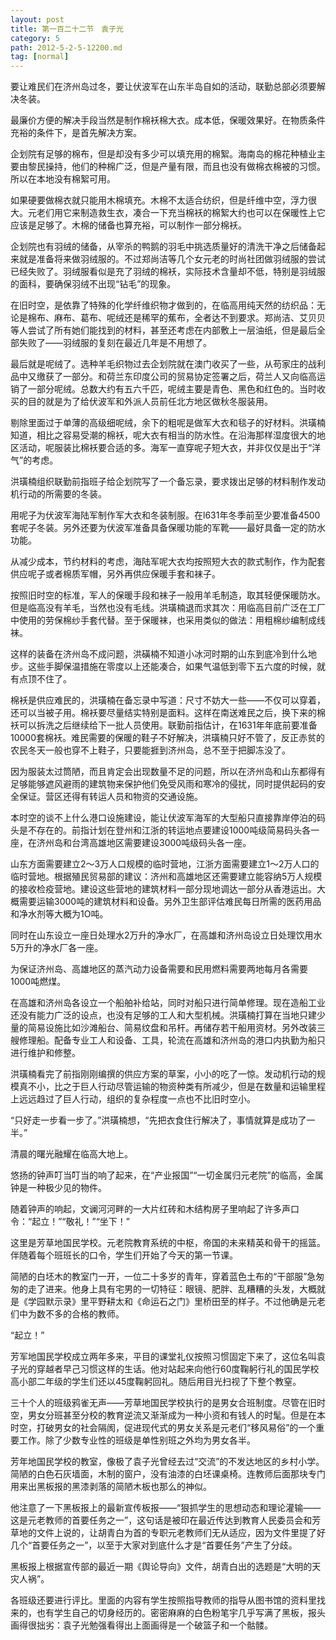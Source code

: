 ```yaml
---
layout: post
title: 第一百二十二节　袁子光
category: 5
path: 2012-5-2-5-12200.md
tag: [normal]
---
```


要让难民们在济州岛过冬，要让伏波军在山东半岛自如的活动，联勤总部必须要解决冬装。

最廉价方便的解决手段当然是制作棉袄棉大衣。成本低，保暖效果好。在物质条件充裕的条件下，是首先解决方案。

企划院有足够的棉布，但是却没有多少可以填充用的棉絮。海南岛的棉花种植业主要由黎民操持，他们的种棉广泛，但是产量有限，而且也没有做棉衣棉被的习惯。所以在本地没有棉絮可用。

如果硬要做棉衣就只能用木棉填充。木棉不太适合纺织，但是纤维中空，浮力很大。元老们用它来制造救生衣，凑合一下充当棉袄的棉絮大约也可以在保暖性上它应该是足够了。木棉的储备也算充裕，可以制作一部分棉袄。

企划院也有羽绒的储备，从宰杀的鸭鹅的羽毛中挑选质量好的清洗干净之后储备起来就是准备将来做羽绒服的。不过郑尚洁等几个女元老的时尚社团做羽绒服的尝试已经失败了。羽绒服看似是充了羽绒的棉袄，实际技术含量却不低，特别是羽绒服的面科，要确保羽绒不出现“钻毛”的现象。

在旧时空，是依靠了特殊的化学纤维织物才做到的，在临高用纯天然的纺织品：无论是棉布、麻布、葛布、呢绒还是稀罕的蕉布，全者达不到要求。郑尚洁、艾贝贝等人尝试了所有她们能找到的材料，甚至还考虑在内部敷上一层油纸，但是最后全部失败了――羽绒服的复刻在最近几年是不用想了。

最后就是呢绒了。选种羊毛织物过去企划院就在澳门收买了一些，从苟家庄的战利品中又缴获了一部分。和荷兰东印度公司的贸易协定签署之后，荷兰人又向临高运销了一部分呢绒。总数大约有五六千匹，呢绒主要是青色、黑色和红色的。当时收买的目的就是为了给伏波军和外派人员前任北方地区做秋冬服装用。

剔除里面过于单薄的高级细呢绒，余下的粗呢是做军大衣和毯子的好材料。洪璜楠知道，相比之容易受潮的棉袄，呢大衣有相当的防水性。在沿海那样湿度很大的地区活动，呢服装比棉袄要合适的多。海军一直穿呢子短大衣，并非仅仅是出于“洋气”的考虑。

洪璜楠组织联勤前指班子给企划院写了一个备忘录，要求拨出足够的材料制作发动机行动的所需要的冬装。

用呢子为伏波军海陆军制作军大衣和冬装制服。在l631年冬季前至少要准备4500套呢子冬装。另外还要为伏波军准备具备保暖功能的军靴――最好具备一定的防水功能。

从减少成本，节约材料的考虑，海陆军呢大衣均按照短大衣的款式制作，作为配套供应呢子或者棉质军帽，另外再供应保暖手套和袜子。

按照旧时空的标准，军人的保暖手段和袜子一般用羊毛制造，取其轻便保暖防水。但是临高没有羊毛，当然也没有毛线。洪璜楠退而求其次：用临高目前广泛在工厂中使用的劳保棉纱手套代替。至于保暖袜，也采用类似的做法：用粗棉纱编制成线袜。

这样的装备在济州岛不成问题，洪磺楠不知道小冰河时期的山东到底冷到什么地步。这些手脚保温措施在零度以上还能凑合，如果气温低到零下五六度的时候，就有点顶不住了。

棉袄是供应难民的，洪璜楠在备忘录中写道：尺寸不妨大一些――不仅可以穿着，还可以当被子用。棉袄要尽量结实特别是面料。这样在南送难民之后，换下来的棉袄可以拆洗之后继续给下一批人员使用。联勤前指估计，在1631年年底前要准备10000套棉袄。难民需要的保暖的鞋子不好解决，洪璜楠只好不管了，反正赤贫的农民冬天一般也穿不上鞋子，只要能捱到济州岛，总不至于把脚冻没了。

因为服装太过筒陋，而且肯定会出现数量不足的问题，所以在济州岛和山东都得有足够能够遮风避雨的建筑物来保护他们免受风雨和寒冷的侵扰，同时提供起码的安全保证。营区还得有转运人员和物资的交通设施。

本时空的谈不上什么港口设施建设，能让伏波军海军的大型船只直接靠岸停泊的码头是不存在的。前指计划在登州和江浙的转运地点要建设1000吨级简易码头各一座，在济州岛和台湾高雄地区需要建设3000吨级码头各一座。

山东方面需要建立2～3万人口规模的临时营地，江浙方面需要建立1～2万人口的临时营地。根据殖民贸易部的建议：济州和高雄地区还需要建立能容纳5万人规模的接收检疫营地。建设这些营地的建筑材料一部分现地调达一部分从香港运出。大概需要运输3000吨的建筑材料和设备。另外卫生部评估难民每日所需的医药用品和净水剂等大概为1O吨。

同时在山东设立一座日处理水2万升的净水厂，在高雄和济州岛设立日处理饮用水5万升的净水厂各一座。

为保证济州岛、高雄地区的蒸汽动力设备需要和民用燃料需要两地每月各需要1000吨燃煤。

在高雄和济州岛各设立一个船舶补给站，同时对船只进行简单修理。现在造船工业还没有能力广泛的设点，也没有足够的工人和大型机械。洪璜楠打算在当地只建少量的简易设施比如沙滩船台、简易纹盘和吊杆。再储存若干船用资材。另外改装三艘修理船。配备专业工人和设备、工具，轮流在高雄和济州岛的港口内执勤为船只进行维护和修整。

洪璜楠看完了前指刚刚编撰的供应方案的草案，小小的吃了一惊。发动机行动的规模真不小，比之于巨人行动尽管运输的物资种类有所减少，但是在数量和运输里程上远远趋过了巨人行动，组织的复杂程度一点也不比旧时空小。

“只好走一步看一步了。”洪璜楠想，“先把衣食住行解决了，事情就算是成功了一半。”

清晨的曙光融耀在临高大地上。

悠扬的钟声叮当叮当的响了起来，在“产业报国”“一切金属归元老院”的临高，金属钟是一种极少见的物件。

随着钟声的响起，文谰河河畔的一大片红砖和木结构房子里响起了许多声口令：“起立！”“敬礼！”“坐下！”

这里是芳草地国民学校。元老院教育系统的中枢，帝国的未来精英和骨干的摇篮。伴随着每个班班长的口令，学生们开始了今天的第一节课。

简陋的白坯木的教室门一开，一位二十多岁的青年，穿着蓝色土布的“干部服”急匆匆的走了进来。他身上具有宅男的一切特征：眼镜、肥胖、乱糟糟的头发，大概就是《学园默示录》里平野耕太和《命运石之门》里桥田至的样子。不过他确是元老们中为数不多的合格的教师。

“起立！”

芳军地国民学校成立两年多来，平目的课堂礼仪按照习惯固定下来了，这位名叫袁子光的穿越者早己习惯这样的生话。他对站起来向他行60度鞠躬行礼的国民学校高小部二年级的学生们还以45度鞠躬回礼。随后用目光扫视了下整个教窒。

三十个人的班级鸦雀无声――芳草地国民学校执行的是男女合班制度。尽管在旧时空，男女分班甚至分校的教育逆流又渐渐成为一种小资和有钱人的时髦。但是在本时空，打破男女的社会隔阂，促进现代式的男女关系是元老们“移风易俗”的一个重要工作。除了少数专业性的班级是单性别班之外均为男女各半。

芳年地国民学校的教室，像极了袁子光曾经去过“交流”的不发达地区的乡村小学。简陋的白色石灰墙面，木制的窗户，没有油漆的白坯课桌椅。连教师后面那块专门用来出黑板报的黑漆剥落的简陋木板也那么的神似。

他注意了一下黑板报上的最新宣传板报――“狠抓学生的思想动态和理论灌输――这是元老教师的首要任务之一”，这句话是被印在最近传达到教育人民委员会和芳草地的文件上说的，让胡青白为首的专职元老教师们无从适应，因为文件里提了好几个“首要任务之一”，以至于大家对到底什么才是“首要任务”产生了分歧。

黑板报上根据宣传部的最近一期《舆论导向》文件，胡青白出的选题是“大明的天灾人祸”。

各班级还要进行评比。里面的内容有学生按照指导教师的指导从图书馆的资料里找来的，也有学生自己的切身经历的。密密麻麻的白色粉笔宇几乎写满了黑板，报头画得很拙劣：袁子光勉强看得出上面画得是一个破篮子和一个骷髅。